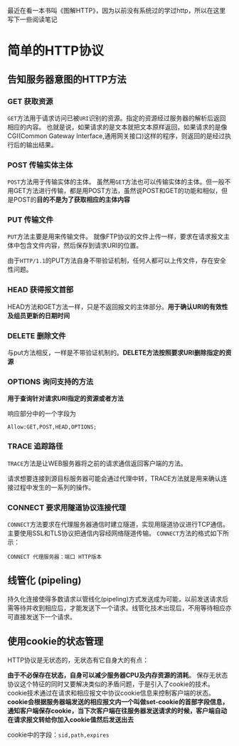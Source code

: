 最近在看一本书叫《图解HTTP》，因为以前没有系统过的学过http，所以在这里写下一些阅读笔记


# 简单的HTTP协议

## 告知服务器意图的HTTP方法

### GET  获取资源

`GET`方法用于请求访问已被`URI`识别的资源。指定的资源经过服务器的解析后返回相应的内容。
也就是说，如果请求的是文本就把文本原样返回，如果请求的是像CGI(Common Gateway Interface,通用网关接口)这样的程序，则返回的是经过执行后的输出结果。

### POST  传输实体主体

`POST`方法用于传输实体的主体。
虽然用`GET`方法也可以传输实体的主体。但一般不用GET方法进行传输，都是用POST方法，虽然说POST和GET的功能和相似，但是POST的**目的不是为了获取相应的主体内容**

### PUT 传输文件

`PUT`方法主要是用来传输文件。
就像FTP协议的文件上传一样，要求在请求报文主体中包含文件内容，然后保存到请求URI的位置。

由于`HTTP/1.1`的PUT方法自身不带验证机制，任何人都可以上传文件，存在安全性问题。

### HEAD  获得报文首部

HEAD方法和GET方法一样，只是不返回报文的主体部分。**用于确认URI的有效性及组员更新的日期时间**

### DELETE 删除文件

与put方法相反，一样是不带验证机制的。**DELETE方法按照要求URI删除指定的资源**

### OPTIONS 询问支持的方法

**用于查询针对请求URI指定的资源或者方法**

响应部分中的一个字段为
```http
Allow:GET,POST,HEAD,OPTIONS;
```

### TRACE 追踪路径

`TRACE`方法是让WEB服务器将之前的请求通信返回客户端的方法。

请求想要连接到源目标服务器可能会通过代理中转，TRACE方法就是用来确认连接过程中发生的一系列的操作。

### CONNECT 要求用隧道协议连接代理

`CONNECT`方法要求在代理服务器通信时建立隧道，实现用隧道协议进行TCP通信。主要使用SSL和TLS协议把通信内容经网络隧道传输。
`CONNECT`方法的格式如下所示：

```http
CONNECT 代理服务器：端口 HTTP版本
```

## 线管化 (pipeling)

持久化连接使得多数请求以管线化(pipeling)方式发送成为可能，以前发送请求后需等待并收到相应后，才能发送下一个请求。线管化技术出现后，不用等待相应亦可直接发送下一个请求。

## 使用cookie的状态管理

HTTP协议是无状态的，无状态有它自身大的有点：

**由于不必保存在状态，自身可以减少服务器CPU及内存资源的消耗**。
保存无状态协议这个特征的同时又要解决类似的矛盾问题，于是引入了cookie的技术。cookie技术通过在请求和相应报文中协议cookie信息来控制客户端的状态。
**cookie会根据服务器端发送的相应报文内一个叫做set-cookie的首部字段信息，通知客户端保存cookie，当下次客户端在往服务器发送请求的时候，客户端自动在请求报文转给你加入cookie值然后发送出去**

cookie中的字段：`sid,path,expires`





























